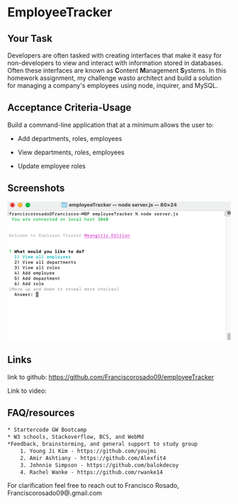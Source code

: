 # EmployeeTracker


## Your Task

Developers are often tasked with creating interfaces that make it easy for non-developers to view and interact with information stored in databases. Often these interfaces are known as **C**ontent **M**anagement **S**ystems. In this homework assignment, my challenge wasto architect and build a solution for managing a company's employees using node, inquirer, and MySQL.


## Acceptance Criteria-Usage

Build a command-line application that at a minimum allows the user to:

  * Add departments, roles, employees

  * View departments, roles, employees

  * Update employee roles


## Screenshots
![screenShot](./screenshots/screenShot.png)




## Links

link to github: https://github.com/Franciscorosado09/employeeTracker

Link to video: 




## FAQ/resources

    * Startercode GW Bootcamp
    * W3 schools, Stackoverflow, BCS, and WebMd 
    *Feedback, brainstorming, and general support to study group
        1. Young Ji Kim - https://github.com/youjmi
        2. Amir Ashtiany - https://github.com/Alexfit4
        3. Johnnie Simpson - https://github.com/balokdecoy
        4. Rachel Wanke - https://github.com/rwanke14

 For clarification feel free to reach out to Francisco Rosado, Franciscorosado09@.gmail.com
 
